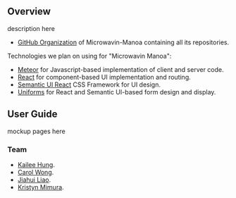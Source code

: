 ## Overview

description here

* [GitHub Organization](https://github.com/microwavin-manoa) of Microwavin-Manoa containing all its repositories.

Technologies we plan on using for "Microwavin Manoa":

* [Meteor](https://www.meteor.com/) for Javascript-based implementation of client and server code.
* [React](https://reactjs.org/) for component-based UI implementation and routing.
* [Semantic UI React](https://react.semantic-ui.com/) CSS Framework for UI design.
* [Uniforms](https://uniforms.tools/) for React and Semantic UI-based form design and display.

## User Guide

mockup pages here

### Team
* [Kailee Hung](https://kaileehung.github.io/).
* [Carol Wong](https://carolwong492.github.io/).
* [Jiahui Liao](https://jiahuiliao.github.io/).
* [Kristyn Mimura](https://kristyn-mimura.github.io/).

